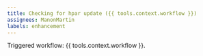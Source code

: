 ```yaml
---
title: Checking for hpar update ({{ tools.context.workflow }})
assignees: ManonMartin
labels: enhancement
---
```

Triggered workflow: {{ tools.context.workflow }}.